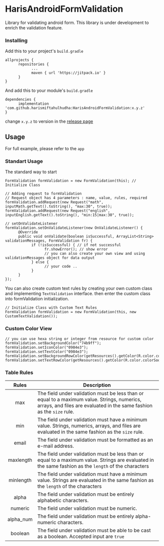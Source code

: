 # HarisAndroidFormValidation

Library for validating android form. This library is under development to enrich the validation feature.

### Installing

Add this to your project's `build.gradle`

```
allprojects {
      repositories {
            ...
            maven { url 'https://jitpack.io' }
      }
}
```

And add this to your module's `build.gradle`

```
dependencies {
      implementation 'com.github.harismiftahulhudha:HarisAndroidFormValidation:x.y.z'
}
```

change `x.y.z` to version in the [release page](https://github.com/harismiftahulhudha/HarisAndroidFormValidation/releases)

## Usage

For full example, please refer to the `app`

### Standart Usage

The standard way to start
```
FormValidation formValidation = new FormValidation(this); // Initialize Class

// Adding request to formValidation
// Request object has 4 parameters : name, value, rules, required
formValidation.addRequest(new Request("math", inputMath.getText().toString(), "max:30", true));
formValidation.addRequest(new Request("english", inputEnglish.getText().toString(), "min:15|max:30", true));

// setOnValidateListener
formValidation.setOnValidateListener(new OnValidateListener() {
      @Override
      public void onValidate(boolean isSuccessful, ArrayList<String> validationMessages, FormValidation fr) {
            if (!isSuccessful) { // if not successful
                  fr.showError(); // show error
                  // you can also create your own view and using validationMessages object for data output
            } else {
                  // your code ..
            }
      }
});
```
You can also create custom text rules by creating your own custom class and implementing `TextValidation` interface. <enter>
then enter the custom class into formValidation initialization.
```
// Initialize Class with Custom Text Rules
FormValidation formValidation = new FormValidation(this, new CustomTextValidation());
```

### Custom Color View
```
// you can use hexa string or integer from resource for custom color
formValidation.setBackgroundColor("74b9ff");
formValidation.setIconColor("0984e3");
formValidation.setTextColor("0984e3");
formValidation.setBackgroundRowColor(getResources().getColor(R.color.colorMintLeaf));
formValidation.setTextRowColor(getResources().getColor(R.color.colorSoothingBreeze));
```

### Table Rules
| Rules           | Description   |
| :-------------: | ------------- |
| max             | The field under validation must be less than or equal to a maximum value. Strings, numerics, arrays, and files are evaluated in the same fashion as the `size` rule.  |
| min             | The field under validation must have a minimum value. Strings, numerics, arrays, and files are evaluated in the same fashion as the `size` rule.                      |
| email           | The field under validation must be formatted as an e-mail address.                                                                                                    |
| maxlength       | The field under validation must be less than or equal to a maximum value. Strings are evaluated in the same fashion as the `length` of the characters                 |
| minlength       | The field under validation must have a minimum value. Strings are evaluated in the same fashion as the `length` of the characters                                     |
| alpha           | The field under validation must be entirely alphabetic characters.                                                                                                    |
| numeric         | The field under validation must be numeric.                                                                                                                           |
| alpha_num       | The field under validation must be entirely alpha-numeric characters.                                                                                                 |
| boolean         | The field under validation must be able to be cast as a boolean. Accepted input are `true`                                                                            |
